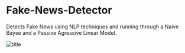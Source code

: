 # Fake-News-Detector
Detects Fake News using NLP techniques and running through a Naive Bayse and a Passive Agressive Linear Model.

![title](images/PassiveAgressivel.png)
